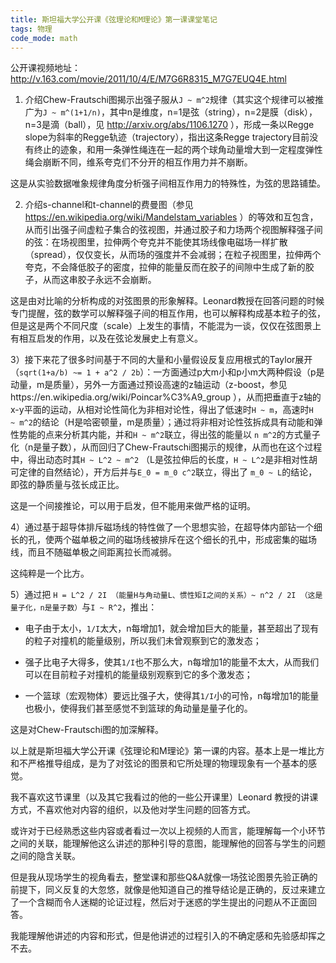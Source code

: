 ```yaml
---
title: 斯坦福大学公开课《弦理论和M理论》第一课课堂笔记
tags: 物理
code_mode: math
---
```


公开课视频地址： http://v.163.com/movie/2011/10/4/E/M7G6R8315_M7G7EUQ4E.html

1) 介绍Chew-Frautschi图揭示出强子服从`J ~ m^2`规律（其实这个规律可以被推广为`J ~ m^(1+1/n)`，其中n是维度，n=1是弦（string），n=2是膜（disk），n=3是滴（ball），见 http://arxiv.org/abs/1106.1270 ），形成一条以Regge slope为斜率的Regge轨迹（trajectory），指出这条Regge trajectory目前没有终止的迹象，和用一条弹性绳连在一起的两个球角动量增大到一定程度弹性绳会崩断不同，维系夸克们不分开的相互作用力并不崩断。

这是从实验数据唯象规律角度分析强子间相互作用力的特殊性，为弦的思路铺垫。

2) 介绍s-channel和t-channel的费曼图（参见 https://en.wikipedia.org/wiki/Mandelstam_variables ）的等效和互包含，从而引出强子间虚粒子集合的弦视图，并通过胶子和力场两个视图解释强子间的弦：在场视图里，拉伸两个夸克并不能使其场线像电磁场一样扩散（spread），仅仅变长，从而场的强度并不会减弱；在粒子视图里，拉伸两个夸克，不会降低胶子的密度，拉伸的能量反而在胶子的间隙中生成了新的胶子，从而这串胶子永远不会崩断。

这是由对比喻的分析构成的对弦图景的形象解释。Leonard教授在回答问题的时候专门提醒，弦的数学可以解释强子间的相互作用，也可以解释构成基本粒子的弦，但是这是两个不同尺度（scale）上发生的事情，不能混为一谈，仅仅在弦图景上有相互启发的作用，以及在弦论发展史上有意义。

3）接下来花了很多时间基于不同的大量和小量假设反复应用根式的Taylor展开（`sqrt(1+a/b) ~= 1 + a^2 / 2b`）：一方面通过p大m小和p小m大两种假设（p是动量，m是质量），另外一方面通过预设高速的z轴运动（z-boost，参见https://en.wikipedia.org/wiki/Poincar%C3%A9_group ），从而把垂直于z轴的x-y平面的运动，从相对论性简化为非相对论性，得出了低速时`H ~ m`，高速时`H  ~ m^2`的结论（H是哈密顿量，m是质量）；通过将非相对论性弦拆成具有动能和弹性势能的点来分析其内能，并和`H ~ m^2`联立，得出弦的能量以 `n m^2`的方式量子化（n是量子数），从而回归了Chew-Frautschi图揭示的规律，从而也在这个过程中，得出动态时其`H ~ L^2 ~ m^2` （L是弦拉伸后的长度，`H ~ L^2`是非相对性胡可定律的自然结论），开方后并与`E_0 = m_0 c^2`联立，得出了 `m_0 ~ L`的结论，即弦的静质量与弦长成正比。

这是一个间接推论，可以用于启发，但不能用来做严格的证明。

4）通过基于超导体排斥磁场线的特性做了一个思想实验，在超导体内部钻一个细长的孔，使两个磁单极之间的磁场线被排斥在这个细长的孔中，形成密集的磁场线，而且不随磁单极之间距离拉长而减弱。

这纯粹是一个比方。

5）通过把 `H = L^2 / 2I （能量H与角动量L、惯性矩I之间的关系）~ n^2 / 2I （这是量子化，n是量子数）`与`I ~ R^2`，推出：

* 电子由于太小，`1/I`太大，n每增加1，就会增加巨大的能量，甚至超出了现有的粒子对撞机的能量级别，所以我们未曾观察到它的激发态；

* 强子比电子大得多，使其`1/I`也不那么大，n每增加1的能量不太大，从而我们可以在目前粒子对撞机的能量级别观察到它的多个激发态；

* 一个篮球（宏观物体）要远比强子大，使得其`1/I`小的可怜，n每增加1的能量也极小，使得我们甚至感觉不到篮球的角动量是量子化的。

这是对Chew-Frautschi图的加深解释。

以上就是斯坦福大学公开课《弦理论和M理论》第一课的内容。基本上是一堆比方和不严格推导组成，是为了对弦论的图景和它所处理的物理现象有一个基本的感觉。

我不喜欢这节课里（以及其它我看过的他的一些公开课里）Leonard 教授的讲课方式，不喜欢他对内容的组织，以及他对学生问题的回答方式。

或许对于已经熟悉这些内容或者看过一次以上视频的人而言，能理解每一个小环节之间的关联，能理解他这么讲述的那种引导的意图，能理解他的回答与学生的问题之间的隐含关联。

但是我从现场学生的视角看去，整堂课和那些Q&A就像一场弦论图景先验正确的前提下，同义反复的大忽悠，就像是他知道自己的推导结论是正确的，反过来建立了一个含糊而令人迷糊的论证过程，然后对于迷惑的学生提出的问题从不正面回答。

我能理解他讲述的内容和形式，但是他讲述的过程引入的不确定感和先验感却挥之不去。